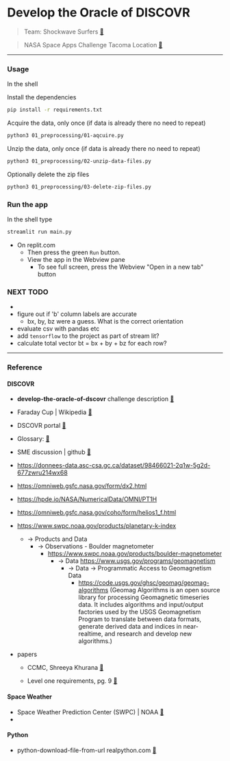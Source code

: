# Develop the Oracle of DISCOVR

> Team: Shockwave Surfers [:link:](https://www.spaceappschallenge.org/2023/find-a-team/shockwave-surfers/)

> NASA Space Apps Challenge Tacoma Location [:link:](https://www.spaceappschallenge.org/2023/locations/tacoma-wa/)

----
### Usage

In the shell

Install the dependencies
```bash
pip install -r requirements.txt
```

Acquire the data, only once (if data is already there no need to repeat)
```bash
python3 01_preprocessing/01-aqcuire.py
```

Unzip the data, only once (if data is already there no need to repeat)
```bash
python3 01_preprocessing/02-unzip-data-files.py
```

Optionally delete the zip files
```bash
python3 01_preprocessing/03-delete-zip-files.py 
```

### Run the app

In the shell type
```bash
streamlit run main.py
```
* On replit.com
  * Then press the green `Run` button.
  * View the app in the Webview pane
    *  To see full screen, press the Webview "Open in a new tab" button

### NEXT TODO
* 
* figure out if 'b' column labels are accurate
  * bx, by, bz were a guess. What is the correct orientation 
* evaluate csv with pandas etc
* add `tensorflow` to the project as part of stream lit?
* calculate total vector bt = bx + by + bz for each row?
----

### Reference

#### DISCOVR

* __develop-the-oracle-of-dscovr__  challenge description [:link:](https://www.spaceappschallenge.org/2023/challenges/develop-the-oracle-of-dscovr/)

* Faraday Cup | Wikipedia [:link:](https://en.wikipedia.org/wiki/Faraday_cup) 

* DSCOVR portal [:link:](https://www.ngdc.noaa.gov/dscovr/portal/#/#swi)
* Glossary: [:link:](https://nesdis-prod.s3.amazonaws.com/migrated/dscovr_glossary.pdf?_ga=2.40759142.51687696.1696295331-1439926062.1696295331)
* SME discussion | github [:link:](https://github.com/nasa/spaceapps/discussions/361)
* https://donnees-data.asc-csa.gc.ca/dataset/98466021-2q1w-5g2d-677zwru214wx68
* https://omniweb.gsfc.nasa.gov/form/dx2.html
* https://hpde.io/NASA/NumericalData/OMNI/PT1H
* https://omniweb.gsfc.nasa.gov/coho/form/helios1_f.html
* https://www.swpc.noaa.gov/products/planetary-k-index
  * -> Products and Data
    * -> Observations - Boulder magnetometer
      * https://www.swpc.noaa.gov/products/boulder-magnetometer
        * -> Data  https://www.usgs.gov/programs/geomagnetism
          * -> Data -> Programmatic Access to Geomagnetism Data
            *  https://code.usgs.gov/ghsc/geomag/geomag-algorithms  (Geomag Algorithms is an open source library for processing
Geomagnetic timeseries data. It includes algorithms and input/output factories
used by the USGS Geomagnetism Program to
translate between data formats,
generate derived data and indices in near-realtime,
and research and develop new algorithms.)
* papers

  - CCMC, Shreeya Khurana [:link:](https://ccmc.gsfc.nasa.gov/RoR_WWW/SWREDI/contest-presentations/2017/CCMCPaper_ShreeyaKhurana_Final.pdf)

  - Level one requirements, pg. 9 [:link:](https://www.space.commerce.gov/wp-content/uploads/DSCOVR-L1RD-Signed-NOAA-NASA-v1.1-Aug-15-2013-FINAL-2.pdf)
#### Space Weather

* Space Weather Prediction Center (SWPC) | NOAA [:link:](https://www.swpc.noaa.gov/)
* 

#### Python
* python-download-file-from-url  realpython.com [:link:](https://realpython.com/python-download-file-from-url/)
